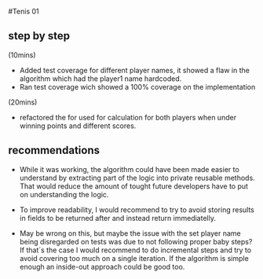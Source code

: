 #Tenis 01

## step by step

(10mins)
- Added test coverage for different player names, it showed a flaw in the algorithm which had the player1 name hardcoded.
- Ran test coverage wich showed a 100% coverage on the implementation

(20mins)
- refactored the for used for calculation for both players when under winning points and different scores.



## recommendations

- While it was working, the algorithm could have been made easier to understand by extracting part of the logic into private reusable methods. That would reduce the amount of tought future developers have to put on understanding the logic.

- To improve readability, I would recommend to try to avoid storing results in fields to be returned after and instead return immediatelly. 

- May be wrong on this, but maybe the issue with the set player name being disregarded on tests was due to not following proper baby steps? If that´s the case I would recommend to do incremental steps and try to avoid covering too much on a single iteration. If the algorithm is simple enough an inside-out approach could be good too.
